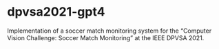 # dpvsa2021-gpt4
Implementation of a soccer match monitoring system for the “Computer Vision Challenge: Soccer Match Monitoring” at the IEEE DPVSA 2021.
